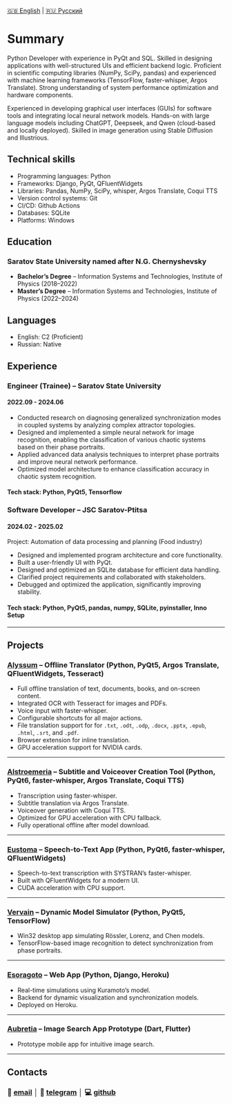 [🇬🇧 English](./) | [🇷🇺 Русский](./ru.md)

# Summary
Python Developer with experience in PyQt and SQL. Skilled in designing applications with well-structured UIs and efficient backend logic. Proficient in scientific computing libraries (NumPy, SciPy, pandas) and experienced with machine learning frameworks (TensorFlow, faster-whisper, Argos Translate). Strong understanding of system performance optimization and hardware components.

Experienced in developing graphical user interfaces (GUIs) for software tools and integrating local neural network models. Hands-on with large language models including ChatGPT, Deepseek, and Qwen (cloud-based and locally deployed). Skilled in image generation using Stable Diffusion and Illustrious.

## Technical skills
- Programming languages: Python
- Frameworks: Django, PyQt, QFluentWidgets
- Libraries: Pandas, NumPy, SciPy, whisper, Argos Translate, Coqui TTS
- Version control systems: Git
- CI/CD: Github Actions
- Databases: SQLite
- Platforms: Windows

## Education
### Saratov State University named after N.G. Chernyshevsky
- **Bachelor’s Degree** – Information Systems and Technologies, Institute of Physics (2018–2022)
- **Master’s Degree** – Information Systems and Technologies, Institute of Physics (2022–2024)

## Languages
- English: C2 (Proficient)
- Russian: Native

## Experience

### **Engineer (Trainee)** – Saratov State University
#### 2022.09 - 2024.06
- Conducted research on diagnosing generalized synchronization modes in coupled systems by analyzing complex attractor topologies.
- Designed and implemented a simple neural network for image recognition, enabling the classification of various chaotic systems based on their phase portraits.
- Applied advanced data analysis techniques to interpret phase portraits and improve neural network performance.
- Optimized model architecture to enhance classification accuracy in chaotic system recognition.

#### Tech stack: Python, PyQt5, Tensorflow

### **Software Developer** – JSC Saratov-Ptitsa
#### 2024.02 - 2025.02
Project: Automation of data processing and planning (Food industry)

- Designed and implemented program architecture and core functionality. 
- Built a user-friendly UI with PyQt.
- Designed and optimized an SQLite database for efficient data handling.
- Clarified project requirements and collaborated with stakeholders.
- Debugged and optimized the application, significantly improving stability.

#### Tech stack: Python, PyQt5, pandas, numpy, SQLite, pyinstaller, Inno Setup

---

## Projects

### [Alyssum](https://github.com/icosane/Alyssum) – Offline Translator (Python, PyQt5, Argos Translate, QFluentWidgets, Tesseract)

* Full offline translation of text, documents, books, and on-screen content.
* Integrated OCR with Tesseract for images and PDFs.
* Voice input with faster-whisper.
* Configurable shortcuts for all major actions.
* File translation support for for `.txt`, `.odt`, `.odp`, `.docx`, `.pptx`, `.epub`, `.html`, `.srt`, and `.pdf`.
* Browser extension for inline translation.
* GPU acceleration support for NVIDIA cards.

---

### [Alstroemeria](https://github.com/icosane/alstroemeria) – Subtitle and Voiceover Creation Tool (Python, PyQt6, faster-whisper, Argos Translate, Coqui TTS)

* Transcription using faster-whisper.
* Subtitle translation via Argos Translate.
* Voiceover generation with Coqui TTS.
* Optimized for GPU acceleration with CPU fallback.
* Fully operational offline after model download.

---

### [Eustoma](https://github.com/icosane/eustoma) – Speech-to-Text App (Python, PyQt6, faster-whisper, QFluentWidgets)

* Speech-to-text transcription with SYSTRAN’s faster-whisper.
* Built with QFluentWidgets for a modern UI.
* CUDA acceleration with CPU support.

---

### [Vervain](https://github.com/icosane/vervain) – Dynamic Model Simulator (Python, PyQt5, TensorFlow)

* Win32 desktop app simulating Rössler, Lorenz, and Chen models.
* TensorFlow-based image recognition to detect synchronization from phase portraits.

---

### [Esoragoto](https://github.com/icosane/esoragoto) – Web App (Python, Django, Heroku)

* Real-time simulations using Kuramoto’s model.
* Backend for dynamic visualization and synchronization models.
* Deployed on Heroku.

---

### [Aubretia](https://github.com/icosane/aubretia) – Image Search App Prototype (Dart, Flutter)

* Prototype mobile app for intuitive image search.

---


## Contacts

### 📧 [email](mailto:horowheattail@gmail.com) │ 💬 [telegram](https://t.me/suzutsukki) │ 💻 [github](https://github.com/icosane)
